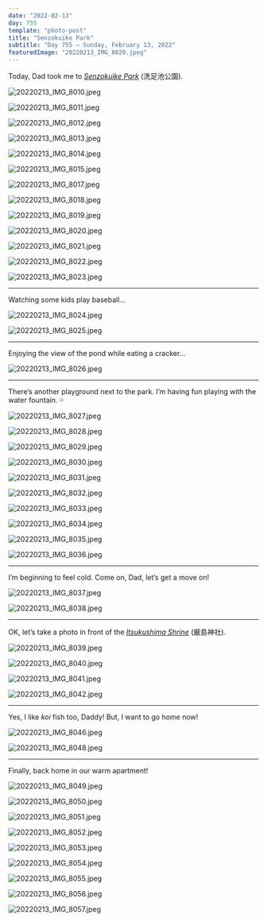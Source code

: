 ```yaml
---
date: "2022-02-13"
day: 755
template: "photo-post"
title: "Senzokuike Park"
subtitle: "Day 755 – Sunday, February 13, 2022"
featuredImage: "20220213_IMG_8020.jpeg"
---
```


Today, Dad took me to _<a href="https://goo.gl/maps/sTrCScbP1ucEhmwB6">Senzokuike Park</a>_ (洗足池公園).

![20220213_IMG_8010.jpeg](20220213_IMG_8010.jpeg)

![20220213_IMG_8011.jpeg](20220213_IMG_8011.jpeg)

![20220213_IMG_8012.jpeg](20220213_IMG_8012.jpeg)

![20220213_IMG_8013.jpeg](20220213_IMG_8013.jpeg)

![20220213_IMG_8014.jpeg](20220213_IMG_8014.jpeg)

![20220213_IMG_8015.jpeg](20220213_IMG_8015.jpeg)

![20220213_IMG_8017.jpeg](20220213_IMG_8017.jpeg)

![20220213_IMG_8018.jpeg](20220213_IMG_8018.jpeg)

![20220213_IMG_8019.jpeg](20220213_IMG_8019.jpeg)

![20220213_IMG_8020.jpeg](20220213_IMG_8020.jpeg)

![20220213_IMG_8021.jpeg](20220213_IMG_8021.jpeg)

![20220213_IMG_8022.jpeg](20220213_IMG_8022.jpeg)

![20220213_IMG_8023.jpeg](20220213_IMG_8023.jpeg)

<hr />

Watching some kids play baseball…

![20220213_IMG_8024.jpeg](20220213_IMG_8024.jpeg)

![20220213_IMG_8025.jpeg](20220213_IMG_8025.jpeg)

<hr />

Enjoying the view of the pond while eating a cracker…

![20220213_IMG_8026.jpeg](20220213_IMG_8026.jpeg)

<hr />

There’s another playground next to the park. I’m having fun playing with the water fountain. 💦

![20220213_IMG_8027.jpeg](20220213_IMG_8027.jpeg)

![20220213_IMG_8028.jpeg](20220213_IMG_8028.jpeg)

![20220213_IMG_8029.jpeg](20220213_IMG_8029.jpeg)

![20220213_IMG_8030.jpeg](20220213_IMG_8030.jpeg)

![20220213_IMG_8031.jpeg](20220213_IMG_8031.jpeg)

![20220213_IMG_8032.jpeg](20220213_IMG_8032.jpeg)

![20220213_IMG_8033.jpeg](20220213_IMG_8033.jpeg)

![20220213_IMG_8034.jpeg](20220213_IMG_8034.jpeg)

![20220213_IMG_8035.jpeg](20220213_IMG_8035.jpeg)

![20220213_IMG_8036.jpeg](20220213_IMG_8036.jpeg)

<hr />

I’m beginning to feel cold. Come on, Dad, let’s get a move on!

![20220213_IMG_8037.jpeg](20220213_IMG_8037.jpeg)

![20220213_IMG_8038.jpeg](20220213_IMG_8038.jpeg)

<hr />

OK, let’s take a photo in front of the _<a href="https://goo.gl/maps/4zWheB6dwDbdZVGf8">Itsukushima Shrine</a>_ (厳島神社).

![20220213_IMG_8039.jpeg](20220213_IMG_8039.jpeg)

![20220213_IMG_8040.jpeg](20220213_IMG_8040.jpeg)

![20220213_IMG_8041.jpeg](20220213_IMG_8041.jpeg)

![20220213_IMG_8042.jpeg](20220213_IMG_8042.jpeg)

<hr />

Yes, I like _koi_ fish too, Daddy! But, I want to go home now!

![20220213_IMG_8046.jpeg](20220213_IMG_8046.jpeg)

![20220213_IMG_8048.jpeg](20220213_IMG_8048.jpeg)

<hr />

Finally, back home in our warm apartment!

![20220213_IMG_8049.jpeg](20220213_IMG_8049.jpeg)

![20220213_IMG_8050.jpeg](20220213_IMG_8050.jpeg)

![20220213_IMG_8051.jpeg](20220213_IMG_8051.jpeg)

![20220213_IMG_8052.jpeg](20220213_IMG_8052.jpeg)

![20220213_IMG_8053.jpeg](20220213_IMG_8053.jpeg)

![20220213_IMG_8054.jpeg](20220213_IMG_8054.jpeg)

![20220213_IMG_8055.jpeg](20220213_IMG_8055.jpeg)

![20220213_IMG_8056.jpeg](20220213_IMG_8056.jpeg)

![20220213_IMG_8057.jpeg](20220213_IMG_8057.jpeg)
